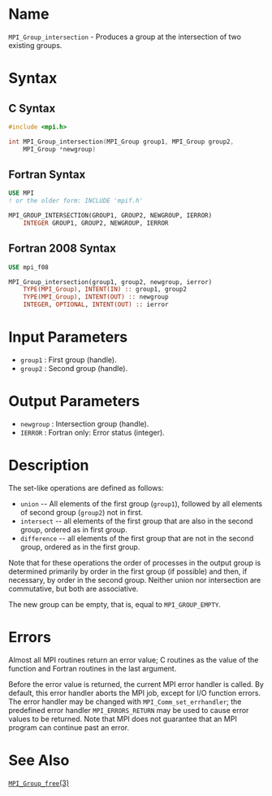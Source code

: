 # Name

`MPI_Group_intersection`  - Produces a group at the intersection of
two existing groups.

# Syntax

## C Syntax

```c
#include <mpi.h>

int MPI_Group_intersection(MPI_Group group1, MPI_Group group2,
	MPI_Group *newgroup)
```

## Fortran Syntax

```fortran
USE MPI
! or the older form: INCLUDE 'mpif.h'

MPI_GROUP_INTERSECTION(GROUP1, GROUP2, NEWGROUP, IERROR)
    INTEGER	GROUP1, GROUP2, NEWGROUP, IERROR
```

## Fortran 2008 Syntax

```fortran
USE mpi_f08

MPI_Group_intersection(group1, group2, newgroup, ierror)
    TYPE(MPI_Group), INTENT(IN) :: group1, group2
    TYPE(MPI_Group), INTENT(OUT) :: newgroup
    INTEGER, OPTIONAL, INTENT(OUT) :: ierror
```

# Input Parameters

* `group1` : First group (handle).
* `group2` : Second group (handle).

# Output Parameters

* `newgroup` : Intersection group (handle).
* `IERROR` : Fortran only: Error status (integer).

# Description

The set-like operations are defined as follows:
* `union` -- All elements of the first group (`group1`), followed by all
elements of second group (`group2`) not in first.
* `intersect` -- all elements of the first group that are also in the
second group, ordered as in first group.
* `difference` -- all elements of the first group that are not in the
second group, ordered as in the first group.

Note that for these operations the order of processes in the output
group is determined primarily by order in the first group (if possible)
and then, if necessary, by order in the second group. Neither union nor
intersection are commutative, but both are associative.

The new group can be empty, that is, equal to `MPI_GROUP_EMPTY`.

# Errors

Almost all MPI routines return an error value; C routines as the value
of the function and Fortran routines in the last argument.

Before the error value is returned, the current MPI error handler is
called. By default, this error handler aborts the MPI job, except for
I/O function errors. The error handler may be changed with
`MPI_Comm_set_errhandler`; the predefined error handler `MPI_ERRORS_RETURN`
may be used to cause error values to be returned. Note that MPI does not
guarantee that an MPI program can continue past an error.

# See Also

[`MPI_Group_free`(3)](./?file=MPI_Group_free.md)
